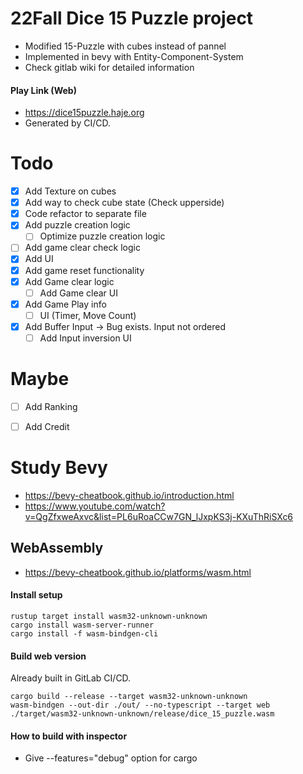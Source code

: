 # 22Fall Dice 15 Puzzle project

- Modified 15-Puzzle with cubes instead of pannel
- Implemented in bevy with Entity-Component-System
- Check gitlab wiki for detailed information

#### Play Link (Web)

- https://dice15puzzle.haje.org
- Generated by CI/CD.

# Todo

- [x] Add Texture on cubes
- [x] Add way to check cube state (Check upperside)
- [x] Code refactor to separate file
- [x] Add puzzle creation logic
  - [ ] Optimize puzzle creation logic
- [ ] Add game clear check logic
- [x] Add UI
- [x] Add game reset functionality
- [x] Add Game clear logic
  - [ ] Add Game clear UI
- [x] Add Game Play info
  - [ ] UI (Timer, Move Count)
- [x] Add Buffer Input -> Bug exists. Input not ordered
  - [ ] Add Input inversion UI

# Maybe
- [ ] Add Ranking
- [ ] Add Credit


# Study Bevy

- https://bevy-cheatbook.github.io/introduction.html
- https://www.youtube.com/watch?v=QgZfxweAxvc&list=PL6uRoaCCw7GN_lJxpKS3j-KXuThRiSXc6

## WebAssembly

- https://bevy-cheatbook.github.io/platforms/wasm.html

#### Install setup

```
rustup target install wasm32-unknown-unknown
cargo install wasm-server-runner
cargo install -f wasm-bindgen-cli
```

#### Build web version

Already built in GitLab CI/CD.

```
cargo build --release --target wasm32-unknown-unknown
wasm-bindgen --out-dir ./out/ --no-typescript --target web ./target/wasm32-unknown-unknown/release/dice_15_puzzle.wasm
```

#### How to build with inspector

- Give --features="debug" option for cargo
